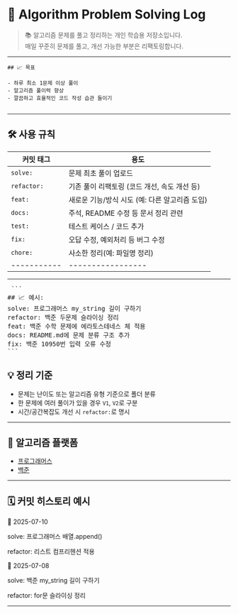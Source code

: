 # 🧠 Algorithm Problem Solving Log

> 📚 알고리즘 문제를 풀고 정리하는 개인 학습용 저장소입니다.  
> 매일 꾸준히 문제를 풀고, 개선 가능한 부분은 리팩토링합니다.

---

```
## 📈 목표

- 하루 최소 1문제 이상 풀이  
- 알고리즘 풀이력 향상  
- 깔끔하고 효율적인 코드 작성 습관 들이기  
  
```

---

## 🛠️ 사용 규칙

| 커밋 태그 | 용도 |
|-----------|------|
| `solve:` | 문제 최초 풀이 업로드 |
| `refactor:` | 기존 풀이 리팩토링 (코드 개선, 속도 개선 등) |
| `feat:` | 새로운 기능/방식 시도 (예: 다른 알고리즘 도입) |
| `docs:` | 주석, README 수정 등 문서 정리 관련 |
| `test:` | 테스트 케이스 / 코드 추가 |
| `fix:` | 오답 수정, 예외처리 등 버그 수정 |
| `chore:`    | 사소한 정리(예: 파일명 정리) |
| ----------- | ----------------- |

---

<pre> ```
## 📈 예시:
solve: 프로그래머스 my_string 길이 구하기  
refactor: 백준 두문제 슬라이싱 정리  
feat: 백준 수학 문제에 에라토스테네스 체 적용  
docs: README.md에 문제 분류 구조 추가  
fix: 백준 10950번 입력 오류 수정  
``` </pre>


## 💡 정리 기준

- 문제는 난이도 또는 알고리즘 유형 기준으로 폴더 분류  
- 한 문제에 여러 풀이가 있을 경우 `V1`, `V2`로 구분  
- 시간/공간복잡도 개선 시 `refactor:`로 명시  

---

## 🧩 알고리즘 플랫폼

- [프로그래머스](https://programmers.co.kr/)
- [백준](https://www.acmicpc.net/)

---

## 🗓️ 커밋 히스토리 예시

📅 2025-07-10

solve: 프로그래머스 배열.append()  

refactor: 리스트 컴프리헨션 적용  

📅 2025-07-08

solve: 백준 my_string 길이 구하기  

refactor: for문 슬라이싱 정리  

---
